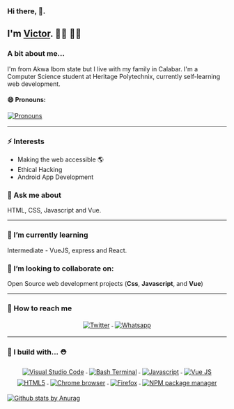 ### Hi there, 👋. 
 
## I'm [Victor](https://vred.netlify.com).  🎉🎈 🎉🎈

### A bit about me...
I'm from Akwa Ibom state but I live with my family in Calabar.  I'm a Computer Science student at Heritage Polytechnix, currently self-learning web development. 
#### 😄  Pronouns:
<a href="#">
    <img src="https://raw.githubusercontent.com/victuk/victuk/master/badges/pronouns.svg" alt="Pronouns" style="vertical-align:top; margin:1px">
  </a>

<hr> 

### ⚡  Interests
- Making the web accessible 🌎 
- Ethical Hacking 
- Android App Development 

### 💬 Ask me about 
 HTML, CSS, Javascript and Vue. 


<hr>

### 🌱 I’m currently learning

Intermediate - VueJS, express and React. 

### 👯 I’m looking to collaborate on: 
Open Source web development projects (**Css**, **Javascript**, and **Vue**) 

---
### 📢 How to reach me
<p align="center">
  <a href="https://twitter.com/ukokjnr">
    <img src="https://raw.githubusercontent.com/victuk/victuk/master/badges/twitter.svg" alt="Twitter" style="vertical-align:top; margin:4px">
  </a>  

  <a href="https://wa.me/2348137249484 ">
    <img src="https://raw.githubusercontent.com/victuk/victuk/master/badges/whatsapp.svg" alt="Whatsapp" style="vertical-align:top; margin:4px">
  </a>

</p>

<hr>

### 🚧 I build with... ⛑
<p align="center">
  <a href="#">
    <img src="https://raw.githubusercontent.com/victuk/victuk/master/badges/vscode.svg" alt="Visual Studio Code" style="vertical-align:top; margin:4px">
  </a>  

  <a href="#">
    <img src="https://raw.githubusercontent.com/victuk/victuk/master/badges/bash.svg" alt="Bash Terminal" style="vertical-align:top; margin:4px">
  </a>

  <a href="#">
    <img src="https://raw.githubusercontent.com/victuk/victuk/master/badges/javascript.svg" alt="Javascript" style="vertical-align:top; margin:4px">
  </a>

  <a href="# ">
    <img src="https://raw.githubusercontent.com/victuk/victuk/master/badges/vue.svg" alt="Vue JS" style="vertical-align:top; margin:4px">
  </a>

  <a href="# ">
    <img src="https://raw.githubusercontent.com/simeon4real/victuk/master/badges/html5.svg" alt="HTML5" style="vertical-align:top; margin:4px">
  </a>

  <a href="# ">
    <img src="https://raw.githubusercontent.com/victuk/victuk/master/badges/chrome.svg" alt="Chrome browser" style="vertical-align:top; margin:4px">
  </a>

  <a href="# ">
    <img src="https://raw.githubusercontent.com/victuk/victuk/master/badges/firefox.svg" alt="Firefox" style="vertical-align:top; margin:4px">
  </a>

  <a href="# ">
    <img src="https://raw.githubusercontent.com/victuk/victuk/master/badges/npm.svg" alt="NPM package manager" style="vertical-align:top; margin:4px">
  </a>


</p>



[![Github stats by Anurag](https://github-readme-stats.vercel.app/api?username=victuk&show_icons=true&title_color=fff&icon_color=79ff97&text_color=9f9f9f&bg_color=151515)](https://github.com/anuraghazra/github-readme-stats)

